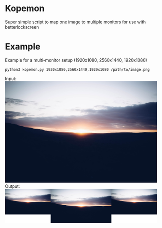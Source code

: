 # Kopemon
Super simple script to map one image to multiple monitors for use with betterlockscreen

# Example
Example for a multi-monitor setup (1920x1080, 2560x1440, 1920x1080)
```
python3 kopemon.py 1920x1080,2560x1440,1920x1080 /path/to/image.png
```
Input: 
![](wp.png)
Output: 
![](output.png)
